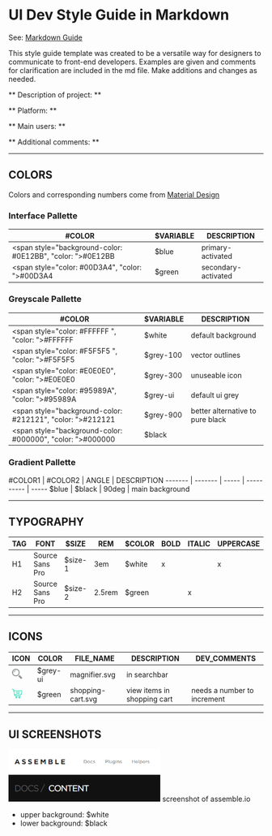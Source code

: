 # UI Dev Style Guide in Markdown
See: [Markdown Guide](https://guides.github.com/features/mastering-markdown/)

This style guide template was created to be a versatile way for designers to communicate to front-end developers. Examples are given and comments for clarification are included in the md file. Make additions and changes as needed.

[comment]: <> (Describe project here)

** Description of project: **

** Platform: **

** Main users: **

** Additional comments: **
***
## COLORS
Colors and corresponding numbers come from [Material Design](https://material.io/guidelines/style/color.html#color-color-palette)

[comment]: <> (Depending on background, toggle between background-color or color)
[comment]: <> (Create new tables as needed, such as grouping vectors together)

### Interface Pallette
#COLOR       | $VARIABLE    | DESCRIPTION
------------ | -------------|-------------
<span style="background-color: #0E12BB", "color: ">#0E12BB</span> | $blue | primary-activated
<span style="color: #00D3A4", "color: ">#00D3A4</span> | $green | secondary-activated


### Greyscale Pallette
#COLOR       | $VARIABLE    | DESCRIPTION
------------ | -------------|-------------
<span style="color: #FFFFFF ", "color: ">#FFFFFF </span>      | $white       | default background
<span style="color: #F5F5F5  ", "color: ">#F5F5F5 </span>       | $grey-100      | vector outlines
<span style="color: #E0E0E0", "color: ">#E0E0E0</span>      | $grey-300      | unuseable icon
<span style="color: #95989A", "color: ">#95989A</span>      | $grey-ui        | default ui grey
<span style="background-color: #212121", "color: ">#212121</span>      | $grey-900      | better alternative to pure black
<span style="background-color: #000000", "color: ">#000000</span>      | $black       |

### Gradient Pallette
[comment]: <> (if applicable)

#COLOR1 | #COLOR2 | ANGLE | DESCRIPTION
------- | ------- | ----- | ---------- | -----
$blue | $black | 90deg | main background
***
## TYPOGRAPHY

TAG          |FONT           | $SIZE         | REM           | $COLOR        | BOLD          | ITALIC        | UPPERCASE     | DESCRIPTION   
------------ | ------------- | ------------- | ------------- | ------------- | ------------- | ------------- | ------------- | -------------
H1         |Source Sans Pro  | $size-1       | 3em            |  $white        | x     |      |  x     | Main headings
H2         | Source Sans Pro  | $size-2        |  2.5rem      | $green            |        |x   |  | Sub-heading   


***

## ICONS
ICON | COLOR | FILE_NAME | DESCRIPTION | DEV_COMMENTS
----- | ----- | ----- | ----- | -----
<img src="icons/magnifier.svg" alt="Drawing" style="width: 20px;"/> | $grey-ui | magnifier.svg | in searchbar |
<img src="icons/shopping-cart.svg" alt="Drawing" style="width: 20px;"/> | $green | shopping-cart.svg | view items in shopping cart | needs a number to increment

***



## UI SCREENSHOTS
[comment]: <> (Add screenshots to this section. References should be made to styles that are already defined)

<img src="interface/assembleScreenshot.png" alt="Drawing" style="width: 300px;"/>  screenshot of assemble.io
* upper background: $white
* lower background: $black
